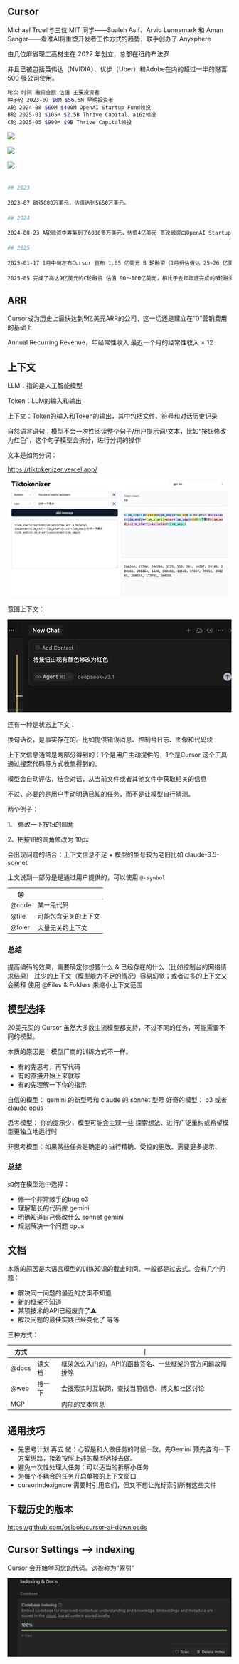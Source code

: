 ## Cursor

Michael Truell与三位 MIT 同学——Sualeh Asif、Arvid Lunnemark 和 Aman Sanger——看准AI将重塑开发者工作方式的趋势，联手创办了 Anysphere

由几位麻省理工高材生在 2022 年创立，总部在纽约布法罗

并且已被包括英伟达（NVIDIA）、优步（Uber）和Adobe在内的超过一半的财富 500 强公司使用。

```sh
轮次 时间 融资金额 估值 主要投资者
种子轮 2023-07 $8M $56.5M 早期投资者
A轮 2024-08 $60M $400M OpenAI Startup Fund领投
B轮 2025-01 $105M $2.5B Thrive Capital、a16z领投
C轮 2025-05 $900M $9B Thrive Capital领投

```

![](https://mdn.alipayobjects.com/one_clip/afts/img/_W8ESrWlM30AAAAAR0AAAAgAoEACAQFr/original)

![](https://mdn.alipayobjects.com/one_clip/afts/img/lgE1RrZKcKYAAAAAR1AAAAgAoEACAQFr/original)

![](https://mdn.alipayobjects.com/one_clip/afts/img/Urb9TLyMKV8AAAAASRAAAAgAoEACAQFr/original)

```sh

## 2023

2023-07 融资800万美元，估值达到5650万美元。

## 2024

2024-08-23 A轮融资中筹集到了6000多万美元，估值4亿美元 首轮融资由OpenAI Startup Fund领投，BoxGroup、GitHub前首席执行官Nat Friedman和Dropbox联合创始人Arash Ferdowsi参投。

## 2025

2025-01-17 1月中旬左右Cursor 宣布 1.05 亿美元 B 轮融资（1月份估值达 25~26 亿美元

2025-05 完成了高达9亿美元的C轮融资 估值 90～100亿美元，相比于去年年底完成的B轮融资直接飙升了380% 本轮由Thrive Capital领投，Andreessen Horowitz、Accel和DST Global等参投

```

## ARR

Cursor成为历史上最快达到5亿美元ARR的公司，这一切还是建立在“0”营销费用的基础上

Annual Recurring Revenue，年经常性收入
最近一个月的经常性收入 × 12

## 上下文

LLM：指的是人工智能模型

Token：LLM的输入和输出

上下文：Token的输入和Token的输出，其中包括文件、符号和对话历史记录

自然语言语句：模型不会一次性阅读整个句子/用户提示词/文本，比如“按钮修改为红色”，这个句子模型会拆分，进行分词的操作

文本是如何分词：

https://tiktokenizer.vercel.app/

![alt text](image.png)

意图上下文：

![](intent-context.png)

还有一种是状态上下文：

换句话说，是事实存在的。比如提供错误消息、控制台日志、图像和代码块

上下文信息通常是两部分得到的：1个是用户主动提供的，1个是Cursor 这个工具通过搜索代码等方式收集得到的。

模型会自动评估，结合对话，从当前文件或者其他文件中获取相关的信息

不过，必要的是用户手动明确已知的任务，而不是让模型自行猜测。

两个例子：

1、 修改一下按钮的圆角

2、把按钮的圆角修改为 10px

会出现问题的结合：上下文信息不足 + 模型的型号较为老旧比如 claude-3.5-sonnet

上文说到一部分是是通过用户提供的，可以使用 `@-symbol`

| @      |                      |
| ------ | -------------------- |
| @code  | 某一段代码           |
| @file  | 可能包含无关的上下文 |
| @foler | 大量无关的上下文     |

### 总结

提高编码的效果，需要确定你想要什么 & 已经存在的什么（比如控制台的网络请求结果）
过少的上下文（模型能力不足的情况）容易幻觉；或者过多的上下文又会稀释
使用 @Files & Folders 来缩小上下文范围

## 模型选择

20美元买的 Cursor 虽然大多数主流模型都支持，不过不同的任务，可能需要不同的模型。

本质的原因是：模型厂商的训练方式不一样。

- 有的先思考，再写代码
- 有的直接开始上来就写
- 有的先理解一下你的指示

自信的模型： gemini 的新型号和 claude 的 sonnet 型号
好奇的模型： o3 或者 claude opus

思考模型：
你的提示少，模型可能会主观一些
探索想法、进行广泛重构或希望模型更独立地运行时

非思考模型：如果某些任务是确定的
进行精确、受控的更改、需要更多提示、

### 总结

如何在模型池中选择：

- 修一个非常棘手的bug o3
- 理解超长的代码库 gemini
- 明确知道自己修改什么 sonnet gemini
- 规划解决一个问题 opus

## 文档

本质的原因是大语言模型的训练知识的截止时间。一般都是过去式。会有几个问题：

- 解决同一问题的最近的方案不知道
- 新的框架不知道
- 某项技术的API已经废弃了⚠️
- 解决问题的最佳实践已经变化了
  等等

三种方式：

| 方式  |        | ｜                                                        |
| ----- | ------ | --------------------------------------------------------- |
| @docs | 读文档 | 框架怎么入门的，API的函数签名、一些框架的官方问题故障排除 |
| @web  | 搜一下 | 会搜索实时互联网，查找当前信息、博文和社区讨论            |
| MCP   |        | 内部的文本信息                                            |

## 通用技巧

- 先思考计划 再去 做：心智是和人做任务的时候一致，先Gemini 预先咨询一下方案思路，接着按照上述的模型选择去做。
- 避免一次性处理大任务：可以适当的拆解小任务
- 为每个不耦合的任务开启单独的上下文窗口
- cursorindexignore 需要时引用它们，但又不想让光标索引所有这些文件

## 下载历史的版本

https://github.com/oslook/cursor-ai-downloads

## Cursor Settings --> indexing

Cursor 会开始学习您的代码。这被称为“索引”

![](indexing.png)
